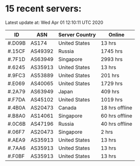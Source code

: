 # 15 recent servers:

Latest update at: Wed Apr 01 12:10:11 UTC 2020

| ID | ASN | Server Country | Online |
| -- | --- | -------------- | ------ |
| #.D09B | AS174 | United States | 13 hrs |
| #.15CF | AS49392 | Russia | 1745 hrs |
| #.7F1D | AS63949 | Singapore | 2993 hrs |
| #.6245 | AS35913 | United States | 13 hrs |
| #.9FC3 | AS53889 | United States | 201 hrs |
| #.E069 | AS40065 | United States | 1729 hrs |
| #.2A79 | AS63949 | Japan | 409 hrs |
| #.F7DA | AS45102 | United States | 1019 hrs |
| #.4B0A | AS20473 | Canada | 18 hrs offline |
| #.B8A0 | AS14061 | Singapore | 60 hrs offline |
| #.0C6B | AS47196 | Russia | 40 hrs offline |
| #.06F7 | AS20473 | Singapore | 2 hrs |
| #.AEA9 | AS35913 | United States | 13 hrs |
| #.7AA6 | AS35913 | United States | 13 hrs |
| #.F0BF | AS35913 | United States | 13 hrs |

